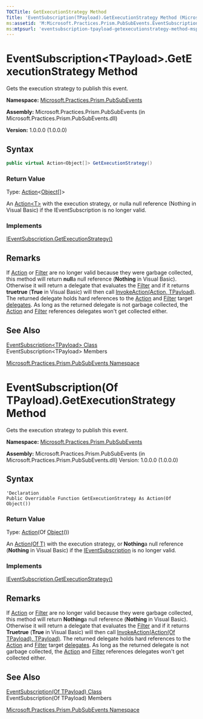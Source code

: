 ```yaml
---
TOCTitle: GetExecutionStrategy Method
Title: 'EventSubscription(TPayload).GetExecutionStrategy Method (Microsoft.Practices.Prism.PubSubEvents)'
ms:assetid: 'M:Microsoft.Practices.Prism.PubSubEvents.EventSubscription\`1.GetExecutionStrategy'
ms:mtpsurl: 'eventsubscription-tpayload-getexecutionstrategy-method-mspp-pubsubevents.md'
---
```


# EventSubscription&lt;TPayload&gt;.GetExecutionStrategy Method

Gets the execution strategy to publish this event.

**Namespace:** [Microsoft.Practices.Prism.PubSubEvents](/patterns-practices/reference/mspp-mvvm-namespace)

**Assembly:** Microsoft.Practices.Prism.PubSubEvents (in Microsoft.Practices.Prism.PubSubEvents.dll) 

**Version:** 1.0.0.0 (1.0.0.0)

## Syntax

```C#  
public virtual Action<Object[]> GetExecutionStrategy()
```

### Return Value

Type: [Action](http://msdn.microsoft.com/en-us/library/018hxwa8)&lt;[Object](http://msdn2.microsoft.com/en-us/library/e5kfa45b)&lsqb;&rsqb;&gt;

An [Action&lt;T&gt;](http://msdn2.microsoft.com/en-us/library/018hxwa8) with the execution strategy, or nulla null reference (Nothing in Visual Basic) if the IEventSubscription is no longer valid.

### Implements

[IEventSubscription.GetExecutionStrategy&lpar;&rpar;](/patterns-practices/reference/mspp-mvvm-namespace.ieventsubscription.getexecutionstrategy)

## Remarks

 If [Action](/patterns-practices/reference/eventsubscription-tpayload-action-property-mspp-pubsubevents) or [Filter](/patterns-practices/reference/eventsubscription-tpayload-action-property-mspp-pubsubevents) are no longer valid because they were garbage collected, this method will return **null**a null reference (**Nothing** in Visual Basic). Otherwise it will return a delegate that evaluates the [Filter](/patterns-practices/reference/eventsubscription-tpayload-action-property-mspp-pubsubevents) and if it returns **truetrue** (**True** in Visual Basic) will then call [InvokeAction(Action<TPayload>, TPayload)](/patterns-practices/reference/eventsubscription-tpayload-invokeaction-method-mspp-pubsubevents). The returned delegate holds hard references to the [Action](/patterns-practices/reference/eventsubscription-tpayload-action-property-mspp-pubsubevents) and [Filter](/patterns-practices/reference/eventsubscription-tpayload-action-property-mspp-pubsubevents) target [delegates](http://msdn2.microsoft.com/en-us/library/y22acf51). As long as the returned delegate is not garbage collected, the [Action](/patterns-practices/reference/eventsubscription-tpayload-action-property-mspp-pubsubevents) and [Filter](/patterns-practices/reference/eventsubscription-tpayload-action-property-mspp-pubsubevents) references delegates won't get collected either.

## See Also

[EventSubscription&lt;TPayload&gt; Class](/patterns-practices/reference/eventsubscription-tpayload-class-mspp-pubsubevents)<br/>
EventSubscription&lt;TPayload&gt; Members

[Microsoft.Practices.Prism.PubSubEvents Namespace](/patterns-practices/reference/mspp-mvvm-namespace)<br/>

# EventSubscription(Of TPayload).GetExecutionStrategy Method

Gets the execution strategy to publish this event.

**Namespace:** [Microsoft.Practices.Prism.PubSubEvents](/patterns-practices/reference/mspp-mvvm-namespace)

**Assembly:** Microsoft.Practices.Prism.PubSubEvents (in Microsoft.Practices.Prism.PubSubEvents.dll) Version: 1.0.0.0 (1.0.0.0)

## Syntax

```VB  
'Declaration
Public Overridable Function GetExecutionStrategy As Action(Of Object())
```

### Return Value

Type: [Action](http://msdn.microsoft.com/en-us/library/018hxwa8)(Of [Object](http://msdn.microsoft.com/en-us/library/e5kfa45b)&lpar;&rpar;)

An [Action(Of T)](http://msdn2.microsoft.com/en-us/library/018hxwa8) with the execution strategy, or **Nothing**a null reference (**Nothing** in Visual Basic) if the [IEventSubscription](/patterns-practices/reference/mspp-mvvm-namespace.ieventsubscription) is no longer valid.

### Implements

[IEventSubscription.GetExecutionStrategy()](/patterns-practices/reference/mspp-mvvm-namespace.ieventsubscription.getexecutionstrategy)

## Remarks

If [Action](/patterns-practices/reference/eventsubscription-tpayload-action-property-mspp-pubsubevents) or [Filter](/patterns-practices/reference/eventsubscription-tpayload-action-property-mspp-pubsubevents) are no longer valid because they were garbage collected, this method will return **Nothing**a null reference (**Nothing** in Visual Basic). Otherwise it will return a delegate that evaluates the [Filter](/patterns-practices/reference/eventsubscription-tpayload-action-property-mspp-pubsubevents) and if it returns **Truetrue** (**True** in Visual Basic) will then call [InvokeAction(Action(Of TPayload), TPayload)](/patterns-practices/reference/eventsubscription-tpayload-invokeaction-method-mspp-pubsubevents). The returned delegate holds hard references to the [Action](/patterns-practices/reference/eventsubscription-tpayload-action-property-mspp-pubsubevents) and [Filter](/patterns-practices/reference/eventsubscription-tpayload-action-property-mspp-pubsubevents) target [delegates](http://msdn2.microsoft.com/en-us/library/y22acf51). As long as the returned delegate is not garbage collected, the [Action](/patterns-practices/reference/eventsubscription-tpayload-action-property-mspp-pubsubevents) and [Filter](/patterns-practices/reference/eventsubscription-tpayload-action-property-mspp-pubsubevents) references delegates won't get collected either.

## See Also

[EventSubscription(Of TPayload) Class](/patterns-practices/reference/eventsubscription-tpayload-class-mspp-pubsubevents)<br/>
EventSubscription(Of TPayload) Members

[Microsoft.Practices.Prism.PubSubEvents Namespace](/patterns-practices/reference/mspp-mvvm-namespace)